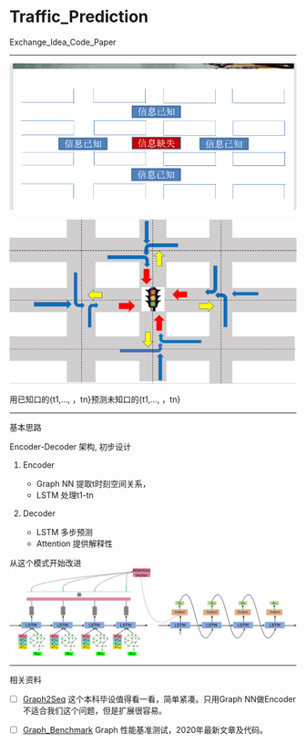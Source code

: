 # Traffic_Prediction
 Exchange_Idea_Code_Paper

 ***

![Traffic Prediction Problem](Problem.png "Traffic Prediction Problem")

![Traffic Flow](Traffic_Flow.png "Traffic Flow")

 用已知口的{t1,..., ，tn}预测未知口的{t1,..., ，tn}

***

基本思路

Encoder-Decoder 架构, 初步设计

1. Encoder 

    * Graph NN 提取t时刻空间关系，
    * LSTM 处理t1-tn

2. Decoder

    * LSTM 多步预测
    * Attention 提供解释性

从这个模式开始改进
![Basic Idea](basic_idea.png "Basic Idea")

***

相关资料


- [ ] [Graph2Seq](https://github.com/nwpuhq/Graph2Seq) 这个本科毕设值得看一看，简单紧凑。只用Graph NN做Encoder不适合我们这个问题，但是扩展很容易。 
- [ ] [Graph_Benchmark](https://github.com/graphdeeplearning/benchmarking-gnns) Graph 性能基准测试，2020年最新文章及代码。





